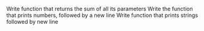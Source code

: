 Write function that returns the sum of all its parameters
Write the function that prints numbers, followed by a new line
Write function that prints strings followed by new line
